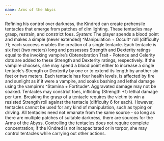 ```yaml
---
name: Arms of the Abyss
---
```


Refining his control over darkness, the Kindred can create prehensile tentacles that emerge from patches of dim lighting. These tentacles may grasp, restrain, and constrict foes.
_System_: The player spends a blood point and makes a simple (never extended) ^Manipulation + Occult^ roll (difficulty 7); each success enables the creation of a single tentacle. Each tentacle is six feet (two meters) long and possesses Strength and Dexterity ratings equal to the invoking vampire’s Obtenebration Trait - Potence and Celerity dots are added to these Strength and Dexterity ratings, respectively. If the vampire chooses, she may spend a blood point either to increase a single tentacle’s Strength or Dexterity by one or to extend its length by another six feet or two meters. Each tentacle has four health levels, is affected by fire and sunlight as if it were a vampire, and soaks bashing and lethal damage using the vampire’s ^Stamina + Fortitude^. Aggravated damage may not be soaked. Tentacles may constrict foes, inflicting (Strength +1) lethal damage per turn. Breaking the grasp of a tentacle requires the victim to win a resisted Strength roll against the tentacle (difficulty 6 for each). However, tentacles cannot be used for any kind of manipulation, such as typing or driving. All tentacles need not emanate from the same source - so long as there are multiple patches of suitable darkness, there are sources for the Arms of the Abyss. Controlling the tentacles does not require complete concentration; if the Kindred is not incapacitated or in torpor, she may control tentacles while carrying out other actions.
